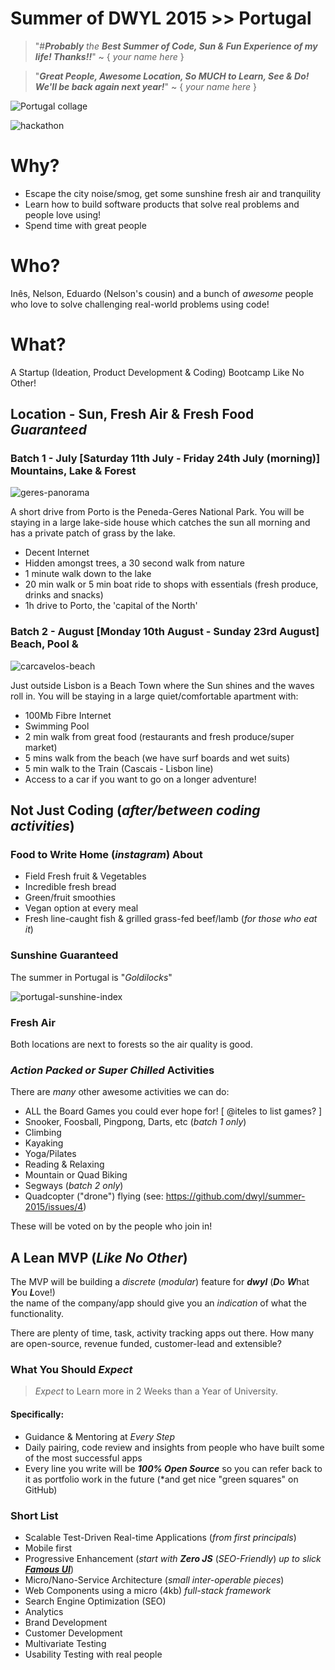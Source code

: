 # Summer of DWYL 2015 >> Portugal

> "#***Probably*** *the* ***Best Summer of Code, Sun & Fun Experience of my life! Thanks!!***" ~ { *your name here* }


>"***Great People, Awesome Location, So MUCH to Learn, See & Do! We'll be back again next year!***" ~ { *your name here* }

![Portugal collage](http://thegirloutdoors.co.uk/wp-content/uploads/2014/09/karina-1024x926.jpg)

![hackathon](https://cloud.githubusercontent.com/assets/194400/8040002/253c1fe4-0e05-11e5-8507-05fdb532632a.png)


# Why?

+ Escape the city noise/smog, get some sunshine fresh air and tranquility
+ Learn how to build software products that solve real problems and people love using!
+ Spend time with great people

# Who?

Inês, Nelson, Eduardo (Nelson's cousin) and a bunch of *awesome* people who
love to solve challenging real-world problems using code!

# What?

A Startup (Ideation, Product Development & Coding) Bootcamp Like No Other!

## Location - Sun, Fresh Air & Fresh Food *Guaranteed*

### Batch 1 - July  [Saturday 11th July - Friday 24th July (morning)] Mountains, Lake & Forest

![geres-panorama](https://cloud.githubusercontent.com/assets/194400/8037829/f4ad88f2-0df7-11e5-8590-092cf12a0c0f.png)

A short drive from Porto is the Peneda-Geres National Park.
You will be staying in a large lake-side house which catches the sun all morning and has a private patch of grass by the lake.

+ Decent Internet
+ Hidden amongst trees, a 30 second walk from nature
+ 1 minute walk down to the lake
+ 20 min walk or 5 min boat ride to shops with essentials (fresh produce, drinks and snacks)
+ 1h drive to Porto, the 'capital of the North'

### Batch 2 - August  [Monday 10th August - Sunday 23rd August] Beach, Pool &

![carcavelos-beach](https://cloud.githubusercontent.com/assets/194400/8037756/a6a55252-0df7-11e5-9980-9ec9fe4b3a68.jpeg)

Just outside Lisbon is a Beach Town where the Sun shines and the waves roll in.
You will be staying in a large quiet/comfortable apartment with:
+ 100Mb Fibre Internet
+ Swimming Pool
+ 2 min walk from great food (restaurants and fresh produce/super market)
+ 5 mins walk from the beach (we have surf boards and wet suits)
+ 5 min walk to the Train (Cascais - Lisbon line)
+ Access to a car if you want to go on a longer adventure!

## Not Just Coding (*after/between coding activities*)

### Food to Write Home (*instagram*) About

+ Field Fresh fruit & Vegetables
+ Incredible fresh bread
+ Green/fruit smoothies
+ Vegan option at every meal
+ Fresh line-caught fish & grilled grass-fed beef/lamb (*for those who eat it*)


### Sunshine Guaranteed

The summer in Portugal is "*Goldilocks*"

![portugal-sunshine-index](https://cloud.githubusercontent.com/assets/194400/8038866/f59c4de2-0dfd-11e5-957b-7e92396f10a3.png)


### Fresh Air

Both locations are next to forests so the air quality is good.

### *Action Packed or Super Chilled* Activities

There are *many* other awesome activities we can do:

+ ALL the Board Games you could ever hope for! [ @iteles to list games? ]
+ Snooker, Foosball, Pingpong, Darts, etc (*batch 1 only*)
+ Climbing
+ Kayaking
+ Yoga/Pilates
+ Reading & Relaxing
+ Mountain or Quad Biking
+ Segways (*batch 2 only*)
+ Quadcopter ("drone") flying (see: https://github.com/dwyl/summer-2015/issues/4)

These will be voted on by the people who join in!


## A Lean MVP (*Like No Other*)

The MVP will be building a *discrete* (*modular*) feature
for ***dwyl*** (***D***o ***W***hat ***Y***ou ***L***ove!)  
the name of the company/app should give you an *indication* of what the functionality.

There are plenty of time, task, activity tracking apps out there.
How many are open-source, revenue funded, customer-lead and extensible?


### What You Should *Expect*

> *Expect* to Learn more in 2 Weeks than a Year of University.

#### Specifically:

+ Guidance & Mentoring at *Every Step*
+ Daily pairing, code review and insights from people who have
built some of the most successful apps
+ Every line you write will be ***100% Open Source*** so you
can refer back to it as portfolio work in the future (*and get nice "green squares" on GitHub)

### Short List

+ Scalable Test-Driven Real-time Applications (*from first principals*)
+ Mobile first
+ Progressive Enhancement (*start with* ***Zero JS*** (*SEO-Friendly*) *up to slick* [***Famous UI***](http://famous.org/))
+ Micro/Nano-Service Architecture (*small inter-operable pieces*)
+ Web Components using a micro (4kb) *full-stack framework*
+ Search Engine Optimization (SEO)
+ Analytics
+ Brand Development
+ Customer Development
+ Multivariate Testing
+ Usability Testing with real people

